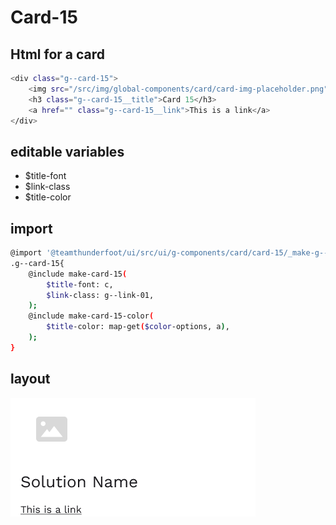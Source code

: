 # Card-15

## Html for a card

```sh
<div class="g--card-15">
    <img src="/src/img/global-components/card/card-img-placeholder.png" alt="" class="g--card-15__media">
    <h3 class="g--card-15__title">Card 15</h3>
    <a href="" class="g--card-15__link">This is a link</a>
</div>
```

## editable variables
- $title-font
- $link-class
- $title-color

## import
```sh
@import '@teamthunderfoot/ui/src/ui/g-components/card/card-15/_make-g--card-15';
.g--card-15{
    @include make-card-15(
        $title-font: c,
        $link-class: g--link-01,
    );
    @include make-card-15-color(
        $title-color: map-get($color-options, a),
    );
}
```

## layout
![alt text][card-15]

[card-15]: /src/img/global-components/card/card-15.png 